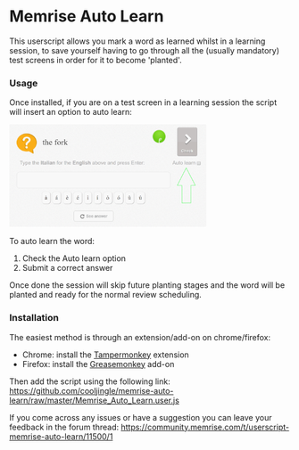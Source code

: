# Memrise Auto Learn

This userscript allows you mark a word as learned whilst in a learning session, to save yourself having to go through all the (usually mandatory) test screens in order for it to become 'planted'.

### Usage

Once installed, if you are on a test screen in a learning session the script will insert an option to auto learn:

<img alt="screenshot" src="autoLearn.png" width="70%" />

To auto learn the word:
1. Check the Auto learn option
2. Submit a correct answer

Once done the session will skip future planting stages and the word will be planted and ready for the normal review scheduling.

### Installation

The easiest method is through an extension/add-on on chrome/firefox:

- Chrome: install the [Tampermonkey](https://chrome.google.com/webstore/detail/dhdgffkkebhmkfjojejmpbldmpobfkfo) extension
- Firefox: install the [Greasemonkey](https://addons.mozilla.org/en-US/firefox/addon/greasemonkey/) add-on

Then add the script using the following link: https://github.com/cooljingle/memrise-auto-learn/raw/master/Memrise_Auto_Learn.user.js

If you come across any issues or have a suggestion you can leave your feedback in the forum thread: https://community.memrise.com/t/userscript-memrise-auto-learn/11500/1
